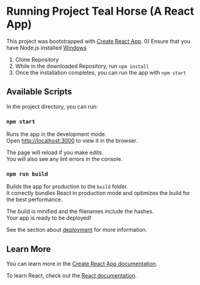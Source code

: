 # Running Project Teal Horse (A React App)

This project was bootstrapped with [Create React App](https://github.com/facebook/create-react-app).
0) Ensure that you have Node.js installed [Windows](https://phoenixnap.com/kb/install-node-js-npm-on-windows)
1) Clone Repository
2) While in the downloaded Repository, run `npm install`
3) Once the installation completes, you can run the app with  `npm start`

## Available Scripts

In the project directory, you can run:

### `npm start`

Runs the app in the development mode.\
Open [http://localhost:3000](http://localhost:3000) to view it in the browser.

The page will reload if you make edits.\
You will also see any lint errors in the console.

### `npm run build`

Builds the app for production to the `build` folder.\
It correctly bundles React in production mode and optimizes the build for the best performance.

The build is minified and the filenames include the hashes.\
Your app is ready to be deployed!

See the section about [deployment](https://facebook.github.io/create-react-app/docs/deployment) for more information.

## Learn More

You can learn more in the [Create React App documentation](https://facebook.github.io/create-react-app/docs/getting-started).

To learn React, check out the [React documentation](https://reactjs.org/).

